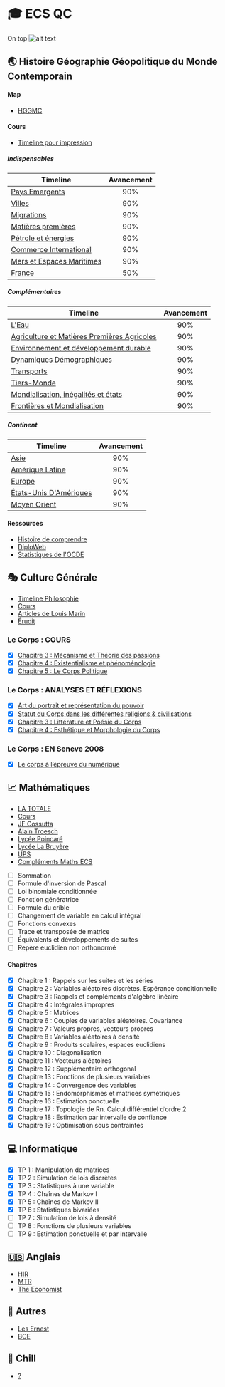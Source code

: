 # :mortar_board: **ECS QC**
On top
![alt text](https://github.com/Tomcattt/Tomcattt.github.io/blob/master/tomcat.jpg?raw=true)

## :earth_asia: **Histoire Géographie Géopolitique du Monde Contemporain**
#### Map
* [HGGMC](https://realtimeboard.com/app/board/o9J_k0YICf0=/)

#### **Cours**
* [Timeline pour impression](https://github.com/Tomcattt/Tomcattt.github.io/tree/master/print)
##### Indispensables

| Timeline  | Avancement |
| ------------- | :---: |
| [Pays Emergents](https://tomcattt.github.io/emergents)|90%|
| [Villes](https://tomcattt.github.io/les_villes)  |90%|
| [Migrations](https://tomcattt.github.io/migration)  |90%|
| [Matières premières](https://tomcattt.github.io/mpremieres)|90%|
| [Pétrole et énergies](https://tomcattt.github.io/petrole_et_energie)|90%|
|[Commerce International](https://tomcattt.github.io/com)|90%|
|[Mers et Espaces Maritimes](https://tomcattt.github.io/mers)|90%|
|[France](https://tomcattt.github.io/france)|50%|

##### Complémentaires
| Timeline  | Avancement |
| ------------- | :---: |
| [L'Eau](https://tomcattt.github.io/eau)  | 90%  |
| [Agriculture et Matières Premières Agricoles](https://tomcattt.github.io/agriculture) | 90% |
| [Environnement et développement durable](https://tomcattt.github.io/devdurable)  | 90%  |
| [Dynamiques Démographiques](https://tomcattt.github.io/demographie)  | 90%  |
| [Transports](https://tomcattt.github.io/trs)  | 90% |
| [Tiers-Monde](https://tomcattt.github.io/tm) | 90%  |
| [Mondialisation, inégalités et états](https://tomcattt.github.io/mond_et_ine)  | 90%  |
| [Frontières et Mondialisation](https://tomcattt.github.io/frontieres)| 90%  |	
		
##### Continent
| Timeline  | Avancement |
| ------------- | :---: |
| [Asie](https://tomcattt.github.io/asie)  |90%|
| [Amérique Latine](https://tomcattt.github.io/al)|90%|
| [Europe](https://tomcattt.github.io/europe)  |90%|
| [États-Unis D'Amériques](https://tomcattt.github.io/eua)|90%|
| [Moyen Orient](https://tomcattt.github.io/mo)  |90%|	

#### **Ressources**
* [Histoire de comprendre](https://www.dailymotion.com/playlist/x1sh0p)
* [DiploWeb](https://www.diploweb.com)
* [Statistiques de l'OCDE](https://data.oecd.org/fr/)

## :performing_arts: **Culture Générale**
* [Timeline Philosophie](https://tomcattt.github.io/philosophie)
* [Cours](http://www.ac-grenoble.fr/PhiloSophie/old2/articles.php?lng=fr&pg=4018)
* [Articles de Louis Marin](http://www.louismarin.fr/spip.php?article25)
* [Érudit](https://www.erudit.org/fr/)

### Le Corps : COURS
* [X] [Chapitre 3 : Mécanisme et Théorie des passions](https://tomcattt.github.io/MECANISME_ET_THEORIE_DES_PASSIONS.pdf)
* [X] [Chapitre 4 : Existentialisme et phénoménologie](http://tomcattt.github.io/CHAPITRE_4_EXISTENTIALISME_ET_PHENOMENOLOGIE.pdf)
* [X] [Chapitre 5 : Le Corps Politique](https://tomcattt.github.io/LE_CORPS_POLITIQUE.pdf)

### Le Corps : ANALYSES ET RÉFLEXIONS
* [X] [Art du portrait et représentation du pouvoir](https://tomcattt.github.io/Art_du_Portrait_et_Representation_du_Pouvoir.pdf)
* [X] [Statut du Corps dans les différentes religions & civilisations](https://tomcattt.github.io/ILLUSTRATIONS_INTRODUCTION.pdf)
* [X] [Chapitre 3 : Littérature et Poésie du Corps](https://tomcattt.github.io/ILLUSTRATIONS_CHAPITRE_3_LITTERATURE_ET_POESIE_DU_CORPS.pdf)
* [X] [Chapitre 4 : Esthétique et Morphologie du Corps](https://tomcattt.github.io/ILLUSTRATIONS_CHAPITRE_4_ESTHETIQUE_ET_MORPHOLOGIE_DU_CORPS.pdf)

### Le Corps : EN Seneve 2008
* [X] [Le corps à l’épreuve du numérique](https://tomcattt.github.io/SENEVE_A_LEPREUVE_DU_NUMERIQUE.pdf)

## :chart_with_upwards_trend: **Mathématiques**
* [LA TOTALE](http://ecs2-fauriel.fr/public/2016-2017/Cours/Integrale.pdf)
* [Cours](http://ecs2-fauriel.fr//index.php?pages/Cours)
* [JF Cossutta](http://jfcossutta.lycee-berthelot.fr)
* [Alain Troesch](http://alain.troesch.free.fr/index2012.html)
* [Lycée Poincaré](http://ecs2poincare.free.fr/index_cours_exos.html)
* [Lycée La Bruyère](http://www.rblld.fr/ecs2lb/index.php/2017-2018/td)
* [UPS](https://concours-maths-cpge.fr)
* [Compléments Maths ECS](https://fr.wikiversity.org/wiki/Complément_de_mathématiques_pour_prépa_HEC)
- [ ] Sommation
- [ ] Formule d'inversion de Pascal
- [ ] Loi binomiale conditionnée
- [ ] Fonction génératrice
- [ ] Formule du crible
- [ ] Changement de variable en calcul intégral
- [ ] Fonctions convexes
- [ ] Trace et transposée de matrice
- [ ] Équivalents et développements de suites
- [ ] Repère euclidien non orthonormé

#### Chapitres
- [x] Chapitre 1 : Rappels sur les suites et les séries
- [x] Chapitre 2 : Variables aléatoires discrètes. Espérance conditionnelle
- [x] Chapitre 3 : Rappels et compléments d'algèbre linéaire
- [x] Chapitre 4 : Intégrales impropres
- [x] Chapitre 5 : Matrices
- [x] Chapitre 6 : Couples de variables aléatoires. Covariance
- [x] Chapitre 7 : Valeurs propres, vecteurs propres
- [x] Chapitre 8 : Variables aléatoires à densité
- [x] Chapitre 9 : Produits scalaires, espaces euclidiens
- [x] Chapitre 10 : Diagonalisation
- [x] Chapitre 11 : Vecteurs aléatoires
- [x] Chapitre 12 : Supplémentaire orthogonal
- [x] Chapitre 13 : Fonctions de plusieurs variables
- [x] Chapitre 14 : Convergence des variables
- [x] Chapitre 15 : Endomorphismes et matrices symétriques
- [x] Chapitre 16 : Estimation ponctuelle
- [x] Chapitre 17 : Topologie de Rn. Calcul différentiel d’ordre 2
- [X] Chapitre 18 : Estimation par intervalle de confiance
- [X] Chapitre 19 : Optimisation sous contraintes

## :computer: Informatique
- [x] TP 1 : Manipulation de matrices
- [x] TP 2 : Simulation de lois discrètes
- [X] TP 3 : Statistiques à une variable
- [X] TP 4 : Chaînes de Markov I
- [X] TP 5 : Chaînes de Markov II
- [X] TP 6 : Statistiques bivariées
- [ ] TP 7 : Simulation de lois à densité
- [ ] TP 8 : Fonctions de plusieurs variables
- [ ] TP 9 : Estimation ponctuelle et par intervalle

## :us: **Anglais**
* [HIR](http://hir.harvard.edu)
* [MTR](https://www.technologyreview.com/the-download/)
* [The Economist](https://www.economist.com)

## :blue_book: **Autres**
* [Les Ernest](http://www.les-ernest.fr)
* [BCE](http://www.concours-bce.com)

## :musical_note: **Chill**
* [?](https://youtu.be/PPQzctf_wIk)
